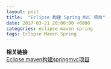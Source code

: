 ```yaml
---
layout: post
title:  "Eclipse 构建 Spring MVC 项目"
date: 2017-03-21 20:00:00 +0800
categories: eclipse maven spring
tags: Eclipse Maven Spring
--- 
```

   
**相关链接**  
[Eclipse maven构建springmvc项目](http://www.cnblogs.com/fangjins/archive/2012/05/06/2485459.html)  
